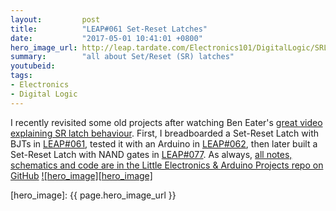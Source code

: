 ```yaml
---
layout:         post
title:          "LEAP#061 Set-Reset Latches"
date:           "2017-05-01 10:41:01 +0800"
hero_image_url: http://leap.tardate.com/Electronics101/DigitalLogic/SRLatch/assets/SRLatch_build.jpg
summary:        "all about Set/Reset (SR) latches"
youtubeid:
tags:
- Electronics
- Digital Logic
---
```


I recently revisited some old projects after watching Ben Eater's
[great video explaining SR latch behaviour](http://www.youtube.com/watch?v=KM0DdEaY5sY).
First, I breadboarded a Set-Reset Latch with BJTs in
[LEAP#061](https://github.com/tardate/LittleArduinoProjects/tree/master/Electronics101/DigitalLogic/SRLatch),
tested it with an Arduino in
[LEAP#062](https://github.com/tardate/LittleArduinoProjects/tree/master/Electronics101/DigitalLogic/SRLatchFlipper),
then later built a Set-Reset Latch with NAND gates in
[LEAP#077](https://github.com/tardate/LittleArduinoProjects/tree/master/Electronics101/DigitalLogic/SRLatchWithNorGates).
As always, [all notes, schematics and code are in the Little Electronics & Arduino Projects repo on GitHub][project]
[![hero_image][hero_image]][project]

[leap]: http://leap.tardate.com
[project]: https://github.com/tardate/LittleArduinoProjects/tree/master/Electronics101/DigitalLogic/SRLatch
[hero_image]: {{ page.hero_image_url }}

